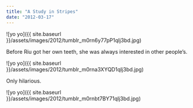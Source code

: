 ```yaml
---
title: "A Study in Stripes"
date: "2012-03-17"
---
```


![yo yo]({{ site.baseurl }}/assets/images/2012/tumblr_m0rn6y77pP1qlj3bd.jpg)

Before Riu got her own teeth, she was always interested in other people’s.

![yo yo]({{ site.baseurl }}/assets/images/2012/tumblr_m0rna3XYQD1qlj3bd.jpg)

Only hilarious.

![yo yo]({{ site.baseurl }}/assets/images/2012/tumblr_m0rnbt7BY71qlj3bd.jpg)
